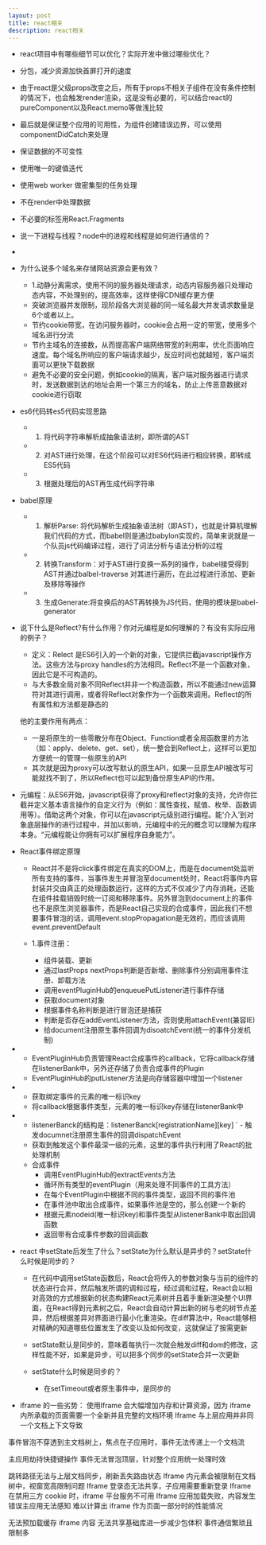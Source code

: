 ```yaml
---
layout: post
title: react相关
description: react相关
---
```


- react项目中有哪些细节可以优化？实际开发中做过哪些优化？
 - 分包，减少资源加快首屏打开的速度
 - 由于react是父级props改变之后，所有于props不相关子组件在没有条件控制的情况下，也会触发render渲染，这是没有必要的，可以结合react的pureComponent以及React.memo等做浅比较
 - 最后就是保证整个应用的可用性，为组件创建错误边界，可以使用componentDidCatch来处理
 - 保证数据的不可变性
 - 使用唯一的键值迭代
 - 使用web worker 做密集型的任务处理
 - 不在render中处理数据
 - 不必要的标签用React.Fragments


 - 说一下进程与线程？node中的进程和线程是如何进行通信的？
  - 


- 为什么说多个域名来存储网站资源会更有效？
    - 1.动静分离需求，使用不同的服务器处理请求，动态内容服务器只处理动态内容，不处理别的，提高效率，这样使得CDN缓存更方便
    - 突破浏览器并发限制，现阶段各大浏览器的同一域名最大并发请求数量是6个或者以上。
    - 节约cookie带宽，在访问服务器时，cookie会占用一定的带宽，使用多个域名进行分流
    - 节约主域名的连接数，从而提高客户端网络带宽的利用率，优化页面响应速度。每个域名所响应的客户端请求越少，反应时间也就越短，客户端页面可以更快下载数据
    - 避免不必要的安全问题，例如cookie的隔离，客户端对服务器进行请求时，发送数据到达的地址会用一个第三方的域名，防止上传恶意数据对cookie进行窃取

- es6代码转es5代码实现思路
  - 1. 将代码字符串解析成抽象语法树，即所谓的AST
  - 2. 对AST进行处理，在这个阶段可以对ES6代码进行相应转换，即转成ES5代码
  - 3. 根据处理后的AST再生成代码字符串

- babel原理
  - 1. 解析Parse: 将代码解析生成抽象语法树（即AST），也就是计算机理解我们代码的方式，而babel则是通过babylon实现的，简单来说就是一个队员js代码编译过程，进行了词法分析与语法分析的过程
  - 2. 转换Transform：对于AST进行变换一系列的操作，babel接受得到AST并通过balbel-traverse 对其进行遍历，在此过程进行添加、更新及移除等操作
  - 3. 生成Generate:将变换后的AST再转换为JS代码，使用的模块是babel-generator


- 说下什么是Reflect?有什么作用？你对元编程是如何理解的？有没有实际应用的例子？
  - 定义：Relect 是ES6引入的一个新的对象，它提供拦截javascript操作方法。这些方法与proxy handles的方法相同。Reflect不是一个函数对象，因此它是不可构造的。
  - 与大多数全局对象不同Reflect并非一个构造函数，所以不能通过new运算符对其进行调用，或者将Reflect对象作为一个函数来调用。Reflect的所有属性和方法都是静态的

  他的主要作用有两点：
    - 一是将原生的一些零散分布在Object、Function或者全局函数里的方法（如：apply、delete、get、set），统一整合到Reflect上，这样可以更加方便统一的管理一些原生的API
    - 其次就是因为proxy可以改写默认的原生API，如果一旦原生API被改写可能就找不到了，所以Reflect也可以起到备份原生API的作用。
- 元编程：从ES6开始，javascript获得了proxy和reflect对象的支持，允许你拦截并定义基本语言操作的自定义行为（例如：属性查找，赋值、枚举、函数调用等）。借助这两个对象，你可以在javascript元级别进行编程。能‘介入’到对象底层操作的进行过程中，并加以影响，元编程中的元的概念可以理解为程序本身。“元编程能让你拥有可以扩展程序自身能力”。


- React事件绑定原理
  - React并不是将click事件绑定在真实的DOM上，而是在document处监听所有支持的事件，当事件发生并冒泡至document处时，React将事件内容封装并交由真正的处理函数运行，这样的方式不仅减少了内存消耗，还能在组件挂载销毁时统一订阅和移除事件。另外冒泡到document上的事件也不是原生浏览器事件，而是React自己实现的合成事件，因此我们不想要事件冒泡的话，调用event.stopPropagation是无效的，而应该调用event.preventDefault

  - 1.事件注册：
    - 组件装载、更新
    - 通过lastProps nextProps判断是否新增、删除事件分别调用事件注册、卸载方法
    - 调用eventPluginHub的enqueuePutListener进行事件存储
    - 获取document对象
    - 根据事件名称判断是进行冒泡还是捕获
    - 判断是否存在addEventListener方法，否则使用attachEvent(兼容IE)
    - 给document注册原生事件回调为disoatchEvent(统一的事件分发机制)

- - EventPluginHub负责管理React合成事件的callback，它将callback存储在listenerBank中，另外还存储了负责合成事件的Plugin
  - EventPluginHub的putListener方法是向存储容器中增加一个listener
- - 获取绑定事件的元素的唯一标识key
  - 将callback根据事件类型，元素的唯一标识key存储在listenerBank中
- - listenerBanck的结构是：listenerBanck[registrationName][key]
` - 触发documnet注册原生事件的回调dispatchEvent
  - 获取到触发这个事件最深一级的元素，这里的事件执行利用了React的批处理机制
  - 合成事件
    - 调用EventPluginHub的extractEvents方法
    - 循环所有类型的eventPlugin（用来处理不同事件的工具方法）
    - 在每个EventPlugin中根据不同的事件类型，返回不同的事件池
    - 在事件池中取出合成事件，如果事件池是空的，那么创建一个新的
    - 根据元素nodeid(唯一标识key)和事件类型从listenerBank中取出回调函数
    - 返回带有合成事件参数的回调函数



- react 中setState后发生了什么？setState为什么默认是异步的？setState什么时候是同步的？
  - 在代码中调用setState函数后，React会将传入的参数对象与当前的组件的状态进行合并，然后触发所谓的调和过程，经过调和过程，React会以相对高效的方式根据新的状态构建React元素树并且着手重新渲染整个UI界面，在React得到元素树之后，React会自动计算出新的树与老的树节点差异，然后根据差异对界面进行最小化重渲染。在diff算法中，React能够相对精确的知道哪些位置发生了改变以及如何改变，这就保证了按需更新

  - setState默认是同步的，意味着每执行一次就会触发diff和dom的修改，这样性能不好，如果是异步，可以把多个同步的setState合并一次更新

  - setState什么时候是同步的？
    - 在setTimeout或者原生事件中，是同步的


- iframe 的一些劣势：
使用Iframe 会大幅增加内存和计算资源，因为 iframe 内所承载的页面需要一个全新并且完整的文档环境
Iframe 与上层应用并非同一个文档上下文导致

事件冒泡不穿透到主文档树上，焦点在子应用时，事件无法传递上一个文档流

主应用劫持快捷键操作
事件无法冒泡顶层，针对整个应用统一处理时效


跳转路径无法与上层文档同步，刷新丢失路由状态
Iframe 内元素会被限制在文档树中，视窗宽高限制问题
Iframe 登录态无法共享，子应用需要重新登录
Iframe 在禁用三方 cookie 时，iframe 平台服务不可用
Iframe 应用加载失败，内容发生错误主应用无法感知
难以计算出 iframe 作为页面一部分时的性能情况


无法预加载缓存 iframe 内容
无法共享基础库进一步减少包体积
事件通信繁琐且限制多





